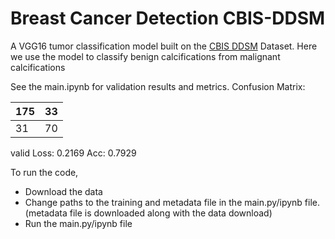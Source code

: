 # Breast Cancer Detection CBIS-DDSM
A VGG16 tumor classification model built on the [CBIS DDSM](https://wiki.cancerimagingarchive.net/pages/viewpage.action?pageId=22516629) Dataset. Here we use the model to classify benign calcifications from malignant calcifications

See the main.ipynb for validation results and metrics.
Confusion Matrix:

| 175 | 33 |
|-----|----|
| 31  | 70 |

valid Loss: 0.2169 Acc: 0.7929

To run the code,
- Download the data
- Change paths to the training and metadata file in the main.py/ipynb file. (metadata file is downloaded along with the data download)
- Run the main.py/ipynb file

